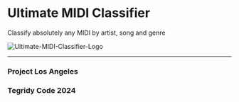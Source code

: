# Ultimate MIDI Classifier
Classify absolutely any MIDI by artist, song and genre

![Ultimate-MIDI-Classifier-Logo](https://github.com/asigalov61/Ultimate-MIDI-Classifier/assets/56325539/b9e7cc52-9199-43d4-b93c-9add9588cc8c)

***

### Project Los Angeles
### Tegridy Code 2024
